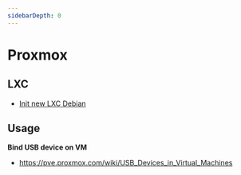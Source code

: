 ```yaml
---
sidebarDepth: 0
---
```


# Proxmox

## LXC

- [Init new LXC Debian](./init-new-lxc-debian.md)

## Usage

**Bind USB device on VM**

- https://pve.proxmox.com/wiki/USB_Devices_in_Virtual_Machines
